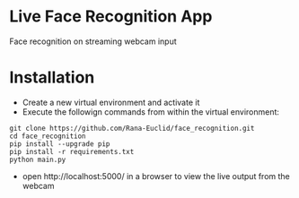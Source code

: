 # Live Face Recognition App
Face recognition on streaming webcam input

# Installation
- Create a new virtual environment and activate it
- Execute the followign commands from within the virtual environment:
```
git clone https://github.com/Rana-Euclid/face_recognition.git
cd face_recognition
pip install --upgrade pip
pip install -r requirements.txt
python main.py
```
- open http://localhost:5000/ in a browser to view the live output from the webcam
